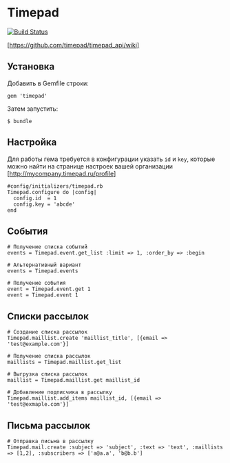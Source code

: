 # Timepad

[![Build Status](https://secure.travis-ci.org/numbata/timepad.png)](http://travis-ci.org/numbata/timepad)

[https://github.com/timepad/timepad_api/wiki]

## Установка

Добавить в Gemfile строки:

    gem 'timepad'

Затем запустить:

    $ bundle

## Настройка

Для работы гема требуется в конфигурации указать `id` и `key`, которые можно найти на странице настроек вашей организации [http://mycompany.timepad.ru/profile]

    #config/initializers/timepad.rb
    Timepad.configure do |config|
      config.id  = 1
      config.key = 'abcde'
    end

## События

    # Получение списка событий
    events = Timepad.event.get_list :limit => 1, :order_by => :begin

    # Альтернативный вариант
    events = Timepad.events

    # Получение события
    event = Timepad.event.get 1
    event = Timepad.event 1
## Списки рассылок

    # Создание списка рассылок
    Timepad.maillist.create 'maillist_title', [{email => 'test@example.com'}]

    # Получение списка рассылок
    maillists = Timepad.maillist.get_list

    # Выгрузка списка рассылок
    maillist = Timepad.maillist.get maillist_id

    # Добавление подписчика в рассылку
    Timepad.maillist.add_items maillist_id, [{email => 'test@exmaple.com'}]

## Письма рассылок

    # Отправка письма в рассылку
    Timepad.mail.create :subject => 'subject', :text => 'text', :maillists => [1,2], :subscribers => ['a@a.a', 'b@b.b']


